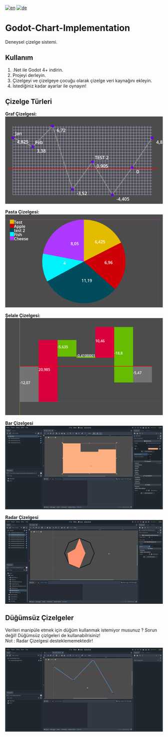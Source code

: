 [![en](https://img.shields.io/badge/lang-en-red.svg)](https://github.com/tbpaksoy/Godot-Chart-Implementation/blob/main/README.md)
[![de](https://img.shields.io/badge/lang-de-red.svg)](https://github.com/tbpaksoy/Godot-Chart-Implementation/blob/main/README.de.md)
# Godot-Chart-Implementation
Deneysel çizelge sistemi.

## Kullanım
1. .Net ile Godot 4+ indirin.<br/>
2. Projeyi derleyin. <br/>
3. Çizelgeyi ve çizelgeye çocuğu olarak çizelge veri kaynağını ekleyin. <br/>
4. İstediğiniz kadar ayarlar ile oynayın! <br/>

## Çizelge Türleri
**Graf Çizelgesi:** <br/>
![](Pictures/GraphChart.PNG) <br/>

**Pasta Çizelgesi:** <br/>
![](Pictures/PieChart.PNG) <br/>

**Şelale Çizelgesi:** <br/>
![](Pictures/WaterfallChart.PNG)

**Bar Çizelgesi** <br/>
![](Pictures/BarChart.gif)

**Radar Çizelgesi** <br/>
![](Pictures/RadarChart.gif)

## Düğümsüz Çizelgeler

Verileri manipüle etmek için düğüm kullanmak istemiyor musunuz ? Sorun değil! Düğümsüz çizlgeleri de kullanabilrisiniz! <br/>
Not : Radar Çizelgesi desteklememektedir!

![](Pictures/NodeFreeChart.gif)